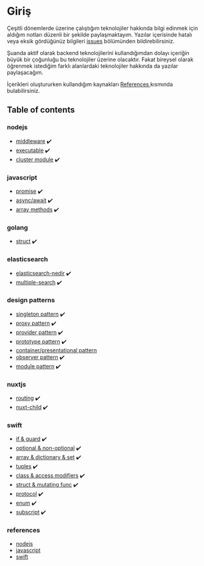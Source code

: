 # Giriş

Çeşitli dönemlerde üzerine çalıştığım teknolojiler hakkında bilgi edinmek için aldığım notları düzenli bir şekilde paylaşmaktayım. Yazılar içerisinde hatalı veya eksik gördüğünüz bilgileri [issues](https://github.com/bahri-hirfanoglu/docs.bahrihrf.dev/issues) bölümünden bildirebilirsiniz.

Şuanda aktif olarak backend teknolojilerini kullandığımdan dolayı içeriğin büyük bir çoğunluğu bu teknolojiler üzerine olacaktır. Fakat bireysel olarak öğrenmek istediğim farklı alanlardaki teknolojiler hakkında da yazılar paylaşacağım.

İçerikleri oluştururken kullandığım kaynakları [References ](https://github.com/bahri-hirfanoglu/docs.bahrihrf.dev/tree/main/references)kısmında bulabilirsiniz.

## Table of contents

### nodejs

* [middleware](nodejs/middleware.md) ✔️
* [executable](nodejs/executable.md) ✔️
* [cluster module](nodejs/cluster-module.md) ✔️

### javascript

* [promise](javascript/promise.md) ✔️
* [async/await](javascript/async-await.md) ✔️
* [array methods](javascript/array-methods.md) ✔️

### golang

* [struct](golang/struct.md) ✔️

### elasticsearch

* [elasticsearch-nedir](elasticsearch/elasticsearch-nedir.md) ✔️
* [multiple-search](elasticsearch/multiple-search.md) ✔️

### design patterns

* [singleton pattern](design-patterns/singleton-pattern.md) ✔️
* [proxy pattern](design-patterns/proxy-pattern.md) ✔️
* [provider pattern](design-patterns/provider-pattern.md) ✔️
* [prototype pattern](design-patterns/prototype-pattern.md) ✔️
* [container/presentational pattern](design-patterns/container-presentational-pattern.md)
* [observer pattern](design-patterns/observer-pattern.md) ✔️
* [module pattern](design-patterns/module-pattern.md) ✔️

### nuxtjs

* [routing](nuxtjs/routing.md) ✔️
* [nuxt-child](nuxtjs/nuxt-child.md) ✔️

### swift

* [if & guard](swift/if-and-guard.md) ✔️
* [optional & non-optional](swift/optional-and-non-optional.md) ✔️
* [array & dictionary & set](swift/array-and-dictionary-and-set.md) ✔️
* [tuples](swift/tuples.md) ✔️
* [class & access modifiers](swift/class-and-access-modifiers.md) ✔️
* [struct & mutating func](swift/struct-and-mutating-func.md) ✔️
* [protocol](swift/protocol.md) ✔️
* [enum](swift/enum.md) ✔️
* [subscript](swift/subscript.md) ✔️

### references

* [nodejs](references/nodejs.md)
* [javascript](references/javascript.md)
* [swift](references/swift.md)

###
